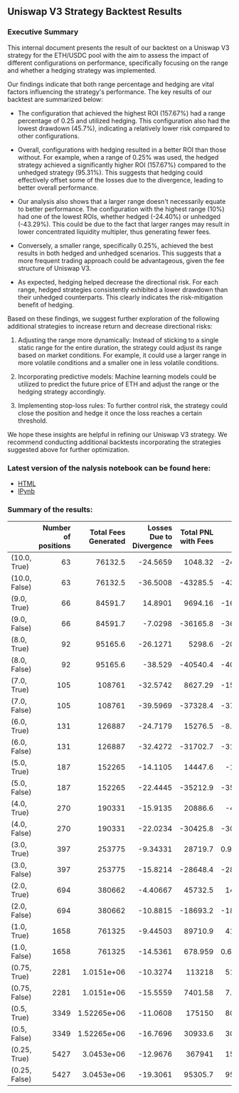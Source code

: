## Uniswap V3 Strategy Backtest Results

### Executive Summary

This internal document presents the result of our backtest on a Uniswap V3 strategy for the ETH/USDC pool with the aim to assess the impact of different configurations on performance, specifically focusing on the range and whether a hedging strategy was implemented.

Our findings indicate that both range percentage and hedging are vital factors influencing the strategy's performance. The key results of our backtest are summarized below:

- The configuration that achieved the highest ROI (157.67%) had a range percentage of 0.25 and utilized hedging. This configuration also had the lowest drawdown (45.7%), indicating a relatively lower risk compared to other configurations.

- Overall, configurations with hedging resulted in a better ROI than those without. For example, when a range of 0.25% was used, the hedged strategy achieved a significantly higher ROI (157.67%) compared to the unhedged strategy (95.31%). This suggests that hedging could effectively offset some of the losses due to the divergence, leading to better overall performance.

- Our analysis also shows that a larger range doesn't necessarily equate to better performance. The configuration with the highest range (10%) had one of the lowest ROIs, whether hedged (-24.40%) or unhedged (-43.29%). This could be due to the fact that larger ranges may result in lower concentrated liquidity multipler, thus generating fewer fees.

- Conversely, a smaller range, specifically 0.25%, achieved the best results in both hedged and unhedged scenarios. This suggests that a more frequent trading approach could be advantageous, given the fee structure of Uniswap V3.

- As expected, hedging helped decrease the directional risk. For each range, hedged strategies consistently exhibited a lower drawdown than their unhedged counterparts. This clearly indicates the risk-mitigation benefit of hedging.

Based on these findings, we suggest further exploration of the following additional strategies to increase return and decrease directional risks:

1. Adjusting the range more dynamically: Instead of sticking to a single static range for the entire duration, the strategy could adjust its range based on market conditions. For example, it could use a larger range in more volatile conditions and a smaller one in less volatile conditions.

2. Incorporating predictive models: Machine learning models could be utilized to predict the future price of ETH and adjust the range or the hedging strategy accordingly.

3. Implementing stop-loss rules: To further control risk, the strategy could close the position and hedge it once the loss reaches a certain threshold.

We hope these insights are helpful in refining our Uniswap V3 strategy. We recommend conducting additional backtests incorporating the strategies suggested above for further optimization.

### Latest version of the nalysis notebook can be found here:
- [HTML](uniswap_fee_and_divergence_results_analysis.html)
- [IPynb](uniswap_fee_and_divergence_results_analysis.ipynb)

### Summary of the results:
|               |   Number of positions |   Total Fees Generated |   Losses Due to Divergence |   Total PNL with Fees |        ROI |       DD |   ID |
|:--------------|----------------------:|-----------------------:|---------------------------:|----------------------:|-----------:|---------:|-----:|
| (10.0, True)  |                    63 |        76132.5         |                  -24.5659  |              1048.32  | -24.3968   | 0.604139 |    0 |
| (10.0, False) |                    63 |        76132.5         |                  -36.5008  |            -43285.5   | -43.2855   | 0.60383  |    1 |
| (9.0, True)   |                    66 |        84591.7         |                   14.8901  |              9694.16  | -16.3129   | 0.580023 |    2 |
| (9.0, False)  |                    66 |        84591.7         |                   -7.0298  |            -36165.8   | -36.1658   | 0.605812 |    3 |
| (8.0, True)   |                    92 |        95165.6         |                  -26.1271  |              5298.6   | -20.6051   | 0.623922 |    4 |
| (8.0, False)  |                    92 |        95165.6         |                  -38.529   |            -40540.4   | -40.5404   | 0.654174 |    5 |
| (7.0, True)   |                   105 |       108761           |                  -32.5742  |              8627.29  | -15.9384   | 0.636237 |    6 |
| (7.0, False)  |                   105 |       108761           |                  -39.5969  |            -37328.4   | -37.3284   | 0.661893 |    7 |
| (6.0, True)   |                   131 |       126887           |                  -24.7179  |             15276.5   |  -8.25819  | 0.635138 |    8 |
| (6.0, False)  |                   131 |       126887           |                  -32.4272  |            -31702.7   | -31.7027   | 0.677762 |    9 |
| (5.0, True)   |                   187 |       152265           |                  -14.1105  |             14447.6   | -10.557    | 0.634995 |   10 |
| (5.0, False)  |                   187 |       152265           |                  -22.4445  |            -35212.9   | -35.2129   | 0.676395 |   11 |
| (4.0, True)   |                   270 |       190331           |                  -15.9135  |             20886.6   |  -4.4084   | 0.65801  |   12 |
| (4.0, False)  |                   270 |       190331           |                  -22.0234  |            -30425.8   | -30.4258   | 0.724144 |   13 |
| (3.0, True)   |                   397 |       253775           |                   -9.34331 |             28719.7   |   0.909471 | 0.634923 |   14 |
| (3.0, False)  |                   397 |       253775           |                  -15.8214  |            -28648.4   | -28.6484   | 0.699935 |   15 |
| (2.0, True)   |                   694 |       380662           |                   -4.40667 |             45732.5   |  14.8291   | 0.625625 |   16 |
| (2.0, False)  |                   694 |       380662           |                  -10.8815  |            -18693.2   | -18.6932   | 0.71162  |   17 |
| (1.0, True)   |                  1658 |       761325           |                   -9.44503 |             89710.9   |  41.8408   | 0.575305 |   18 |
| (1.0, False)  |                  1658 |       761325           |                  -14.5361  |               678.959 |   0.678959 | 0.700314 |   19 |
| (0.75, True)  |                  2281 |            1.0151e+06  |                  -10.3274  |            113218     |  51.2344   | 0.540954 |   20 |
| (0.75, False) |                  2281 |            1.0151e+06  |                  -15.5559  |              7401.58  |   7.40158  | 0.677577 |   21 |
| (0.5, True)   |                  3349 |            1.52265e+06 |                  -11.0608  |            175150     |  80.3034   | 0.488346 |   22 |
| (0.5, False)  |                  3349 |            1.52265e+06 |                  -16.7696  |             30933.6   |  30.9336   | 0.608637 |   23 |
| (0.25, True)  |                  5427 |            3.0453e+06  |                  -12.9676  |            367941     | 157.673    | 0.456666 |   24 |
| (0.25, False) |                  5427 |            3.0453e+06  |                  -19.3061  |             95305.7   |  95.3057   | 0.526607 |   25 |